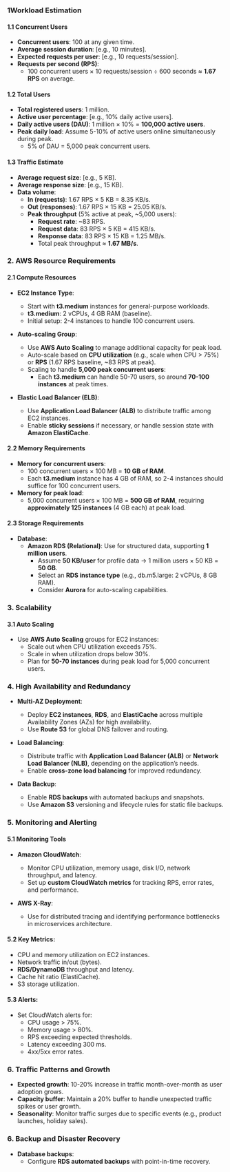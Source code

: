 
### 1**Workload Estimation**
#### 1.1 **Concurrent Users**
- **Concurrent users**: 100 at any given time.
- **Average session duration**: [e.g., 10 minutes].
- **Expected requests per user**: [e.g., 10 requests/session].
- **Requests per second (RPS)**:
  - 100 concurrent users × 10 requests/session ÷ 600 seconds ≈ **1.67 RPS** on average.

#### 1.2 **Total Users**
- **Total registered users**: 1 million.
- **Active user percentage**: [e.g., 10% daily active users].
- **Daily active users (DAU)**: 1 million × 10% = **100,000 active users**.
- **Peak daily load**: Assume 5-10% of active users online simultaneously during peak.
  - 5% of DAU = 5,000 peak concurrent users.

#### 1.3 **Traffic Estimate**
- **Average request size**: [e.g., 5 KB].
- **Average response size**: [e.g., 15 KB].
- **Data volume**:
  - **In (requests)**: 1.67 RPS × 5 KB = 8.35 KB/s.
  - **Out (responses)**: 1.67 RPS × 15 KB = 25.05 KB/s.
  - **Peak throughput** (5% active at peak, ~5,000 users):
    - **Request rate**: ~83 RPS.
    - **Request data**: 83 RPS × 5 KB = 415 KB/s.
    - **Response data**: 83 RPS × 15 KB = 1.25 MB/s.
    - Total peak throughput ≈ **1.67 MB/s**.

### 2. **AWS Resource Requirements**
#### 2.1 **Compute Resources**
- **EC2 Instance Type**:
  - Start with **t3.medium** instances for general-purpose workloads.
  - **t3.medium**: 2 vCPUs, 4 GB RAM (baseline).
  - Initial setup: 2-4 instances to handle 100 concurrent users.

- **Auto-scaling Group**:
  - Use **AWS Auto Scaling** to manage additional capacity for peak load.
  - Auto-scale based on **CPU utilization** (e.g., scale when CPU > 75%) or **RPS** (1.67 RPS baseline, ~83 RPS at peak).
  - Scaling to handle **5,000 peak concurrent users**: 
    - Each **t3.medium** can handle 50-70 users, so around **70-100 instances** at peak times.

- **Elastic Load Balancer (ELB)**:
  - Use **Application Load Balancer (ALB)** to distribute traffic among EC2 instances.
  - Enable **sticky sessions** if necessary, or handle session state with **Amazon ElastiCache**.

#### 2.2 **Memory Requirements**
- **Memory for concurrent users**:
  - 100 concurrent users × 100 MB = **10 GB of RAM**.
  - Each **t3.medium** instance has 4 GB of RAM, so 2-4 instances should suffice for 100 concurrent users.
- **Memory for peak load**:
  - 5,000 concurrent users × 100 MB = **500 GB of RAM**, requiring **approximately 125 instances** (4 GB each) at peak load.

#### 2.3 **Storage Requirements**
- **Database**:
  - **Amazon RDS (Relational)**: Use for structured data, supporting **1 million users**.
    - Assume **50 KB/user** for profile data → 1 million users × 50 KB = **50 GB**.
    - Select an **RDS instance type** (e.g., db.m5.large: 2 vCPUs, 8 GB RAM).
    - Consider **Aurora** for auto-scaling capabilities.
### 3. **Scalability**
#### 3.1 **Auto Scaling**
- Use **AWS Auto Scaling** groups for EC2 instances:
  - Scale out when CPU utilization exceeds 75%.
  - Scale in when utilization drops below 30%.
  - Plan for **50-70 instances** during peak load for 5,000 concurrent users.
### 4. **High Availability and Redundancy**
- **Multi-AZ Deployment**:
  - Deploy **EC2 instances**, **RDS**, and **ElastiCache** across multiple Availability Zones (AZs) for high availability.
  - Use **Route 53** for global DNS failover and routing.

- **Load Balancing**:
  - Distribute traffic with **Application Load Balancer (ALB)** or **Network Load Balancer (NLB)**, depending on the application’s needs.
  - Enable **cross-zone load balancing** for improved redundancy.

- **Data Backup**:
  - Enable **RDS backups** with automated backups and snapshots.
  - Use **Amazon S3** versioning and lifecycle rules for static file backups.

### 5. **Monitoring and Alerting**
#### 5.1 **Monitoring Tools**
- **Amazon CloudWatch**:
  - Monitor CPU utilization, memory usage, disk I/O, network throughput, and latency.
  - Set up **custom CloudWatch metrics** for tracking RPS, error rates, and performance.
  
- **AWS X-Ray**:
  - Use for distributed tracing and identifying performance bottlenecks in microservices architecture.

#### 5.2 **Key Metrics**:
- CPU and memory utilization on EC2 instances.
- Network traffic in/out (bytes).
- **RDS/DynamoDB** throughput and latency.
- Cache hit ratio (ElastiCache).
- S3 storage utilization.

#### 5.3 **Alerts**:
- Set CloudWatch alerts for:
  - CPU usage > 75%.
  - Memory usage > 80%.
  - RPS exceeding expected thresholds.
  - Latency exceeding 300 ms.
  - 4xx/5xx error rates.

### 6. **Traffic Patterns and Growth**
- **Expected growth**: 10-20% increase in traffic month-over-month as user adoption grows.
- **Capacity buffer**: Maintain a 20% buffer to handle unexpected traffic spikes or user growth.
- **Seasonality**: Monitor traffic surges due to specific events (e.g., product launches, holiday sales).

### 6. **Backup and Disaster Recovery**
- **Database backups**:
  - Configure **RDS automated backups** with point-in-time recovery.
